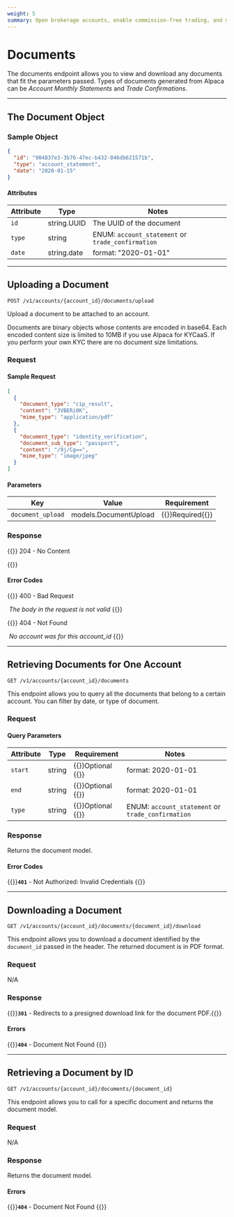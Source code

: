 ```yaml
---
weight: 5
summary: Open brokerage accounts, enable commission-free trading, and manage the ongoing user experience with Alpaca Broker API
---
```


# Documents

The documents endpoint allows you to view and download any documents that fit the parameters passed. Types of documents generated from Alpaca can be _Account Monthly Statements_ and _Trade Confirmations_.

---

## **The Document Object**

### Sample Object

```json
{
  "id": "904837e3-3b76-47ec-b432-046db621571b",
  "type": "account_statement",
  "date": "2020-01-15"
}
```

#### Attributes

| Attribute       | Type        | Notes                                             |
| --------------- | ----------- | ------------------------------------------------- |
| `id`   | string.UUID | The UUID of the document                          |
| `type` | string      | ENUM: `account_statement` or `trade_confirmation` |
| `date` | string.date | format: "2020-01-01"                              |

---

## **Uploading a Document**

`POST /v1/accounts/{account_id}/documents/upload`

Upload a document to be attached to an account.

Documents are binary objects whose contents are encoded in base64. Each encoded content size is limited to 10MB if you use Alpaca for KYCaaS. If you perform your own KYC there are no document size limitations.

### Request

#### Sample Request

```json
[
  {
    "document_type": "cip_result",
    "content": "JVBERi0K",
    "mime_type": "application/pdf"
  },
  {
    "document_type": "identity_verification",
    "document_sub_type": "passport",
    "content": "/9j/Cg==",
    "mime_type": "image/jpeg"
  }
]
```

#### Parameters

| Key               | Value                 | Requirement                          |
| ----------------- | --------------------- | ------------------------------------ |
| `document_upload` | models.DocumentUpload | {{<hint danger>}}Required{{</hint>}} |

### Response

{{<hint good>}}
204 - No Content

{{</hint>}}

#### Error Codes

{{<hint warning>}}
400 - Bad Request

​ _The body in the request is not valid_
{{</hint>}}

{{<hint warning>}}
404 - Not Found

​ _No account was for this account_id_
{{</hint>}}

---

## **Retrieving Documents for One Account**

`GET /v1/accounts/{account_id}/documents`

This endpoint allows you to query all the documents that belong to a certain account. You can filter by date, or type of document.

### Request

#### Query Parameters

| Attribute       | Type   | Requirement                         | Notes                                             |
| --------------- | ------ | ----------------------------------- | ------------------------------------------------- |
| `start`    | string | {{<hint info>}}Optional {{</hint>}} | format: 2020-01-01                                |
| `end`      | string | {{<hint info>}}Optional {{</hint>}} | format: 2020-01-01                                |
| `type` | string | {{<hint info>}}Optional {{</hint>}} | ENUM: `account_statement` or `trade_confirmation` |

### Response

Returns the document model.

#### Error Codes

{{<hint warning>}}**`401`** - Not Authorized: Invalid Credentials {{</hint>}}

---

## **Downloading a Document**

`GET /v1/accounts/{account_id}/documents/{document_id}/download`

This endpoint allows you to download a document identified by the `document_id` passed in the header. The returned document is in PDF format.

### Request

N/A

### Response

{{<hint good>}}**`301`** - Redirects to a presigned download link for the document PDF.{{</hint>}}

#### Errors

{{<hint warning>}}**`404`** - Document Not Found {{</hint>}}

---

## **Retrieving a Document by ID**

`GET /v1/accounts/{account_id}/documents/{document_id}`

This endpoint allows you to call for a specific document and returns the document model.

### Request

N/A

### Response

Returns the document model.

#### Errors

{{<hint warning>}}**`404`** - Document Not Found {{</hint>}}

&nbsp;
